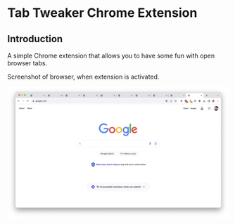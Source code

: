 # Tab Tweaker Chrome Extension

## Introduction

A simple Chrome extension that allows you to have some fun with open browser tabs.

Screenshot of browser, when extension is activated.

![alt text](./assets/extension-screenshot.png)

